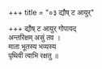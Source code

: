 +++
title = "०३ द्यौष् ट आयुर्"

+++
द्यौष् ट आयुर् गोपायद्  
अन्तरिक्षम् असुं तव ।  
माता भूतस्य भव्यस्य  
पृथिवी त्वाभि रक्षतु ॥
